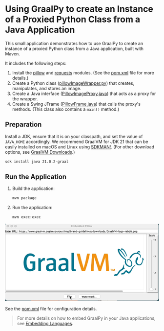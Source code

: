 # Using GraalPy to create an Instance of a Proxied Python Class from a Java Application 

This small application demonstrates how to use GraalPy to create an instance of a proxied Python class from a Java application, built with Maven.

It includes the following steps:
1. Install the [pillow](https://pillow.readthedocs.io/en/stable/) and [requests](https://pypi.org/project/requests/) modules. (See the [pom.xml](./pom.xml) file for more details.)
2. Create a Python class ([pillowImageWrapper.py](src/main/resources/vfs/proj/pillowImageWrapper.py)) that creates, manipulates, and stores an image.
3. Create a Java interface ([PillowImageProxy.java](src/main/java/com/oracle/example/graalpy/PillowImageProxy.java)) that acts as a proxy for the wrapper.
4. Create a Swing JFrame ([PillowFrame.java](src/main/java/com/oracle/example/graalpy/PillowFrame.java)) that calls the proxy's methods. (This class also contains a `main()` method.)

## Preparation

Install a JDK, ensure that it is on your classpath, and set the value of `JAVA_HOME` accordingly.
We recommend GraalVM for JDK 21 that can be easily installed on macOS and Linux using [SDKMAN!](https://sdkman.io/). (For other download options, see [GraalVM Downloads](https://www.graalvm.org/downloads/).)
```bash
sdk install java 21.0.2-graal
```

## Run the Application

1. Build the application:
    ```bash
    mvn package
    ```
2. Run the application:
    ```bash
    mvn exec:exec
    ```

![Embedded Pillow Java Application](Embedded%20Pillow.gif)

See the [pom.xml](./pom.xml) file for configuration details.

> For more details on how to embed GraalPy in your Java applications, see [Embedding Languages](https://www.graalvm.org/latest/reference-manual/embed-languages/).